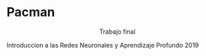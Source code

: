 # Pacman
<p align="center">Trabajo final</p>
Introduccion a las Redes Neuronales y Aprendizaje Profundo 2019
